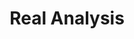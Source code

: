 ---
title: "Real Analysis"
layout: category
permalink: /categories/real_analysis/ # url
author_profile: true
taxonomy: Real Analysis
sidebar:
  nav: "categories"
---